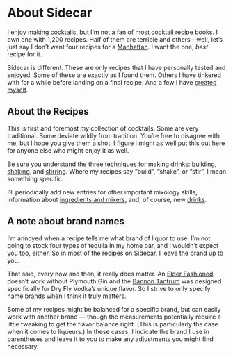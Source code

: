 # About Sidecar

I enjoy making cocktails, but I’m not a fan of most cocktail recipe books. I own one with 1,200 recipes. Half of them are terrible and others&mdash;well, let’s just say I don’t want four recipes for a [Manhattan](/drinks/manhattan). I want the one, *best* recipe for it.

Sidecar is different. These are only recipes that I have personally tested and enjoyed. Some of these are exactly as I found them. Others I have tinkered with for a while before landing on a final recipe. And a few I have [created myself](/tags/sidecar-original).

## About the Recipes

This is first and foremost *my* collection of cocktails. Some are very traditional. Some deviate wildly from tradition. You’re free to disagree with me, but I hope you give them a shot. I figure I might as well put this out here for anyone else who might enjoy it as well.

Be sure you understand the three techniques for making drinks: [building](/techniques/building/), [shaking](/techniques/shaking/), and [stirring](/techniques/stirring/). Where my recipes say “build”, “shake”, or “stir”, I mean something specific.

I’ll periodically add new entries for other important mixology skills, information about [ingredients and mixers](/ingredients), and, of course, new [drinks](/drinks/).

## A note about brand names

I’m annoyed when a recipe tells me what brand of liquor to use. I’m not going to stock four types of tequila in my home bar, and I wouldn’t expect you too, either. So in most of the recipes on Sidecar, I leave the brand up to you.

That said, every now and then, it really does matter. An [Elder Fashioned](/drinks/elder-fashioned) doesn’t work without Plymouth Gin and the [Bannon Tantrum](/drinks/bannon-tantrum) was designed specifically for Dry Fly Vodka’s unique flavor. So I strive to only specify name brands when I think it truly matters.

Some of my recipes might be balanced for a specific brand, but can easily work with another brand &mdash; though the measurements potentially require a little tweaking to get the flavor balance right. (This is particularly the case when it comes to liqueurs.) In these cases, I indicate the brand I use in parentheses and leave it to you to make any adjustments you might find necessary.
